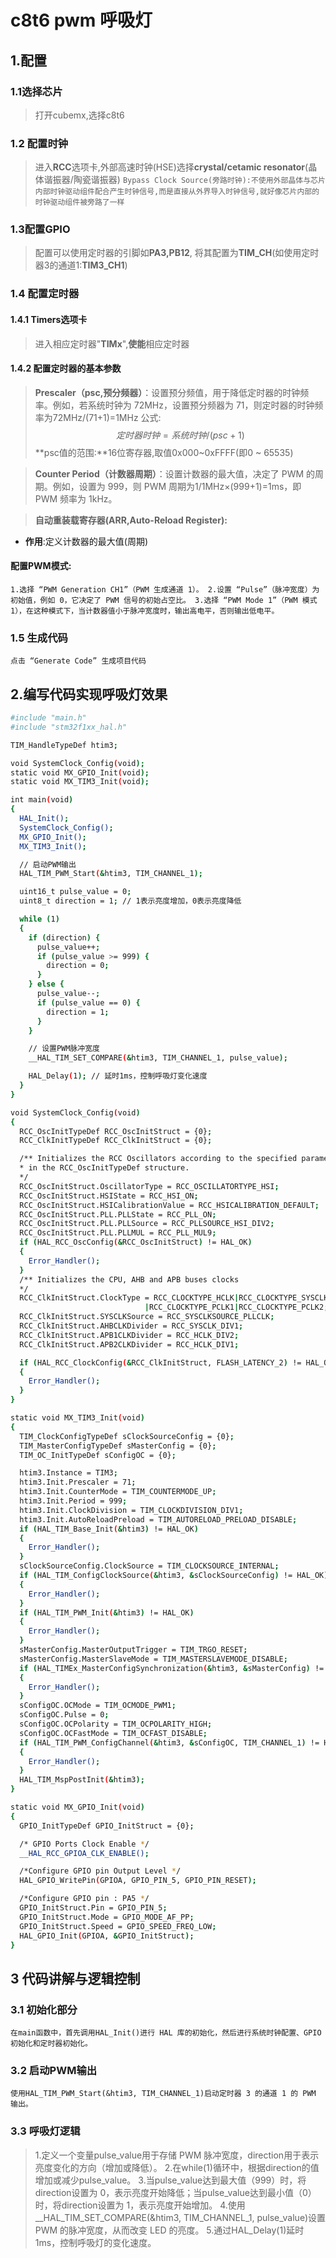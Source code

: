 # c8t6 pwm 呼吸灯
## 1.配置
### 1.1选择芯片
>打开cubemx,选择c8t6
### 1.2 配置时钟
>进入**RCC**选项卡,外部高速时钟(HSE)选择**crystal/cetamic resonator**(晶体谐振器/陶瓷谐振器)
`Bypass Clock Source(旁路时钟):不使用外部晶体与芯片内部时钟驱动组件配合产生时钟信号,而是直接从外界导入时钟信号,就好像芯片内部的时钟驱动组件被旁路了一样`
### 1.3配置GPIO
>配置可以使用定时器的引脚如**PA3,PB12**,
将其配置为**TIM_CH**(如使用定时器3的通道1:**TIM3_CH1**)
### 1.4 配置定时器
#### 1.4.1 **Timers**选项卡
>进入相应定时器"**TIMx**",**使能**相应定时器
#### 1.4.2 配置定时器的基本参数
>**Prescaler（psc,预分频器）**：设置预分频值，用于降低定时器的时钟频率。例如，若系统时钟为 72MHz，设置预分频器为 71，则定时器的时钟频率为72MHz/(71+1)=1MHz
公式:
$$ 定时器时钟 = 系统时钟/(psc + 1) $$
**psc值的范围:**16位寄存器,取值0x000~0xFFFF(即0 ~ 65535)

>**Counter Period（计数器周期）**：设置计数器的最大值，决定了 PWM 的周期。例如，设置为 999，则 PWM 周期为1/1MHz×(999+1)=1ms，即 PWM 频率为 1kHz。

>**自动重装载寄存器(ARR,Auto-Reload Register):**
- **作用**:定义计数器的最大值(周期)
  
#### 配置PWM模式:
`1.选择 “PWM Generation CH1”（PWM 生成通道 1）。
2.设置 “Pulse”（脉冲宽度）为初始值，例如 0，它决定了 PWM 信号的初始占空比。
3.选择 “PWM Mode 1”（PWM 模式 1），在这种模式下，当计数器值小于脉冲宽度时，输出高电平，否则输出低电平。`
### 1.5 生成代码
`点击 “Generate Code” 生成项目代码`

## 2.编写代码实现呼吸灯效果
```bash
#include "main.h"
#include "stm32f1xx_hal.h"

TIM_HandleTypeDef htim3;

void SystemClock_Config(void);
static void MX_GPIO_Init(void);
static void MX_TIM3_Init(void);

int main(void)
{
  HAL_Init();
  SystemClock_Config();
  MX_GPIO_Init();
  MX_TIM3_Init();

  // 启动PWM输出
  HAL_TIM_PWM_Start(&htim3, TIM_CHANNEL_1);

  uint16_t pulse_value = 0;
  uint8_t direction = 1; // 1表示亮度增加，0表示亮度降低

  while (1)
  {
    if (direction) {
      pulse_value++;
      if (pulse_value >= 999) {
        direction = 0;
      }
    } else {
      pulse_value--;
      if (pulse_value == 0) {
        direction = 1;
      }
    }

    // 设置PWM脉冲宽度
    __HAL_TIM_SET_COMPARE(&htim3, TIM_CHANNEL_1, pulse_value);

    HAL_Delay(1); // 延时1ms，控制呼吸灯变化速度
  }
}

void SystemClock_Config(void)
{
  RCC_OscInitTypeDef RCC_OscInitStruct = {0};
  RCC_ClkInitTypeDef RCC_ClkInitStruct = {0};

  /** Initializes the RCC Oscillators according to the specified parameters
  * in the RCC_OscInitTypeDef structure.
  */
  RCC_OscInitStruct.OscillatorType = RCC_OSCILLATORTYPE_HSI;
  RCC_OscInitStruct.HSIState = RCC_HSI_ON;
  RCC_OscInitStruct.HSICalibrationValue = RCC_HSICALIBRATION_DEFAULT;
  RCC_OscInitStruct.PLL.PLLState = RCC_PLL_ON;
  RCC_OscInitStruct.PLL.PLLSource = RCC_PLLSOURCE_HSI_DIV2;
  RCC_OscInitStruct.PLL.PLLMUL = RCC_PLL_MUL9;
  if (HAL_RCC_OscConfig(&RCC_OscInitStruct) != HAL_OK)
  {
    Error_Handler();
  }
  /** Initializes the CPU, AHB and APB buses clocks
  */
  RCC_ClkInitStruct.ClockType = RCC_CLOCKTYPE_HCLK|RCC_CLOCKTYPE_SYSCLK
                              |RCC_CLOCKTYPE_PCLK1|RCC_CLOCKTYPE_PCLK2;
  RCC_ClkInitStruct.SYSCLKSource = RCC_SYSCLKSOURCE_PLLCLK;
  RCC_ClkInitStruct.AHBCLKDivider = RCC_SYSCLK_DIV1;
  RCC_ClkInitStruct.APB1CLKDivider = RCC_HCLK_DIV2;
  RCC_ClkInitStruct.APB2CLKDivider = RCC_HCLK_DIV1;

  if (HAL_RCC_ClockConfig(&RCC_ClkInitStruct, FLASH_LATENCY_2) != HAL_OK)
  {
    Error_Handler();
  }
}

static void MX_TIM3_Init(void)
{
  TIM_ClockConfigTypeDef sClockSourceConfig = {0};
  TIM_MasterConfigTypeDef sMasterConfig = {0};
  TIM_OC_InitTypeDef sConfigOC = {0};

  htim3.Instance = TIM3;
  htim3.Init.Prescaler = 71;
  htim3.Init.CounterMode = TIM_COUNTERMODE_UP;
  htim3.Init.Period = 999;
  htim3.Init.ClockDivision = TIM_CLOCKDIVISION_DIV1;
  htim3.Init.AutoReloadPreload = TIM_AUTORELOAD_PRELOAD_DISABLE;
  if (HAL_TIM_Base_Init(&htim3) != HAL_OK)
  {
    Error_Handler();
  }
  sClockSourceConfig.ClockSource = TIM_CLOCKSOURCE_INTERNAL;
  if (HAL_TIM_ConfigClockSource(&htim3, &sClockSourceConfig) != HAL_OK)
  {
    Error_Handler();
  }
  if (HAL_TIM_PWM_Init(&htim3) != HAL_OK)
  {
    Error_Handler();
  }
  sMasterConfig.MasterOutputTrigger = TIM_TRGO_RESET;
  sMasterConfig.MasterSlaveMode = TIM_MASTERSLAVEMODE_DISABLE;
  if (HAL_TIMEx_MasterConfigSynchronization(&htim3, &sMasterConfig) != HAL_OK)
  {
    Error_Handler();
  }
  sConfigOC.OCMode = TIM_OCMODE_PWM1;
  sConfigOC.Pulse = 0;
  sConfigOC.OCPolarity = TIM_OCPOLARITY_HIGH;
  sConfigOC.OCFastMode = TIM_OCFAST_DISABLE;
  if (HAL_TIM_PWM_ConfigChannel(&htim3, &sConfigOC, TIM_CHANNEL_1) != HAL_OK)
  {
    Error_Handler();
  }
  HAL_TIM_MspPostInit(&htim3);
}

static void MX_GPIO_Init(void)
{
  GPIO_InitTypeDef GPIO_InitStruct = {0};

  /* GPIO Ports Clock Enable */
  __HAL_RCC_GPIOA_CLK_ENABLE();

  /*Configure GPIO pin Output Level */
  HAL_GPIO_WritePin(GPIOA, GPIO_PIN_5, GPIO_PIN_RESET);

  /*Configure GPIO pin : PA5 */
  GPIO_InitStruct.Pin = GPIO_PIN_5;
  GPIO_InitStruct.Mode = GPIO_MODE_AF_PP;
  GPIO_InitStruct.Speed = GPIO_SPEED_FREQ_LOW;
  HAL_GPIO_Init(GPIOA, &GPIO_InitStruct);
}
```
## 3 代码讲解与逻辑控制
### 3.1 初始化部分
`在main函数中，首先调用HAL_Init()进行 HAL 库的初始化，然后进行系统时钟配置、GPIO 初始化和定时器初始化。`
### 3.2 启动PWM输出
`使用HAL_TIM_PWM_Start(&htim3, TIM_CHANNEL_1)启动定时器 3 的通道 1 的 PWM 输出。`
### 3.3 呼吸灯逻辑
>1.定义一个变量pulse_value用于存储 PWM 脉冲宽度，direction用于表示亮度变化的方向（增加或降低）。
2.在while(1)循环中，根据direction的值增加或减少pulse_value。
3.当pulse_value达到最大值（999）时，将direction设置为 0，表示亮度开始降低；当pulse_value达到最小值（0）时，将direction设置为 1，表示亮度开始增加。
4.使用__HAL_TIM_SET_COMPARE(&htim3, TIM_CHANNEL_1, pulse_value)设置 PWM 的脉冲宽度，从而改变 LED 的亮度。
5.通过HAL_Delay(1)延时 1ms，控制呼吸灯的变化速度。
